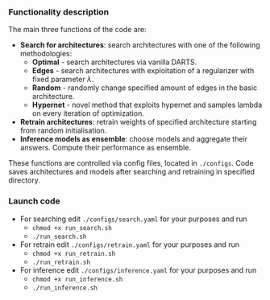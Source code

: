### Functionality description

The main three functions of the code are:

- __Search for architectures__: search architectures with one of the following methodologies:
    - __Optimal__ - search architectures via vanilla DARTS.
    - __Edges__ - search architectures with exploitation of a regularizer with fixed parameter $\lambda$.
    - __Random__ - randomly change specified amount of edges in the basic architecture.
    - __Hypernet__ - novel method that exploits hypernet and samples lambda on every iteration of optimization.
- __Retrain architectures__: retrain weights of specified architecture starting from random initialisation.
- __Inference models as ensemble__: choose models and aggregate their answers. Compute their performance as ensemble.

These functions are controlled via config files, located in `./configs`. Code saves architectures and models after searching and retraining in specified directory.

### Launch code

- For searching edit `./configs/search.yaml` for your purposes and run
    - `chmod +x run_search.sh`
    - `./run_search.sh`
- For retrain edit `./configs/retrain.yaml` for your purposes and run
    - `chmod +x run_retrain.sh`
    - `./run_retrain.sh`
- For inference edit `./configs/inference.yaml` for your purposes and run
    - `chmod +x run_inference.sh`
    - `./run_inference.sh`

